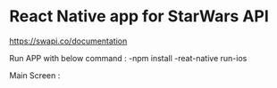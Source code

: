 # React Native app for StarWars API 
https://swapi.co/documentation

Run APP with below command : 
-npm install 
-reat-native run-ios

Main Screen :
